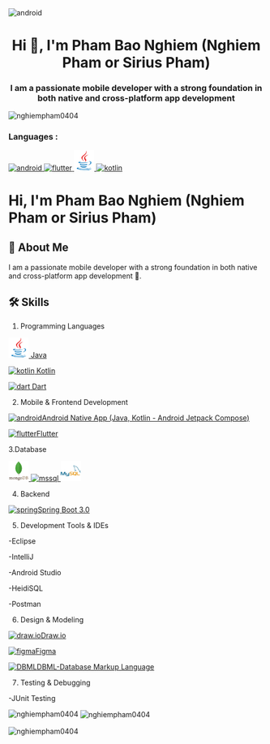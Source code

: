 <img src="https://png.pngtree.com/background/20230708/original/pngtree-conceptualizing-mobile-app-development-and-software-development-through-3d-rendering-picture-image_4176485.jpg" alt="android" />
<h1 align="center">Hi 👋, I'm Pham Bao Nghiem (Nghiem Pham or Sirius Pham)</h1>
<h3 align="center">I am a passionate mobile developer with a strong foundation in both native and cross-platform app development</h3>

<p align="left"> <img src="https://komarev.com/ghpvc/?username=nghiempham0404&label=Profile%20views&color=0e75b6&style=flat" alt="nghiempham0404" /> </p>

<h3 align="left">Languages :</h3>
<p align="left"> 
  <a href="https://developer.android.com" target="_blank" rel="noreferrer"> <img src="https://upload.vectorlogo.zone/logos/android_studio/images/bc43bbac-e239-4ae9-829a-9809e57a8bc0.svg" alt="android" width="40" height="40"/> </a> 
  <a href="https://flutter.dev" target="_blank" rel="noreferrer"> <img src="https://www.vectorlogo.zone/logos/flutterio/flutterio-icon.svg" alt="flutter" width="40" height="40"/> </a> 
  <a href="https://www.java.com" target="_blank" rel="noreferrer"> <img src="https://raw.githubusercontent.com/devicons/devicon/master/icons/java/java-original.svg" alt="java" width="40" height="40"/> </a> 
  <a href="https://kotlinlang.org" target="_blank" rel="noreferrer"> <img src="https://www.vectorlogo.zone/logos/kotlinlang/kotlinlang-icon.svg" alt="kotlin" width="40" height="40"/> </a> 
</p>


# Hi, I'm Pham Bao Nghiem (Nghiem Pham or Sirius Pham)


## 🚀 About Me
I am a passionate mobile developer with a strong foundation in both native and cross-platform app development 📱.


## 🛠 Skills
1. Programming Languages

<a href="https://www.java.com" target="_blank" rel="noreferrer"> <img src="https://raw.githubusercontent.com/devicons/devicon/master/icons/java/java-original.svg" alt="java" width="40" height="40"/> Java</a>

<a href="https://kotlinlang.org" target="_blank" rel="noreferrer"> <img src="https://www.vectorlogo.zone/logos/kotlinlang/kotlinlang-icon.svg" alt="kotlin" width="40" height="40"/> Kotlin</a> 

<a href="https://dart.dev" target="_blank" rel="noreferrer"><img c src="https://www.vectorlogo.zone/logos/dartlang/dartlang-icon.svg" alt="dart" width="40" height="40"> Dart</a> 

2. Mobile & Frontend Development

<a href="https://developer.android.com" target="_blank" rel="noreferrer"> <img src="https://upload.vectorlogo.zone/logos/android_studio/images/bc43bbac-e239-4ae9-829a-9809e57a8bc0.svg" alt="android" width="40" height="40"/>Android Native App (Java, Kotlin - Android Jetpack Compose)
</a> 

<a href="https://flutter.dev" target="_blank" rel="noreferrer"> <img src="https://www.vectorlogo.zone/logos/flutterio/flutterio-icon.svg" alt="flutter" width="40" height="40"/>Flutter</a> 

3.Database
<p align="left">
  <a href="https://www.mongodb.com/" target="_blank" rel="noreferrer"> <img src="https://raw.githubusercontent.com/devicons/devicon/master/icons/mongodb/mongodb-original-wordmark.svg" alt="mongodb" width="40" height="40"/> </a> 
  <a href="https://www.microsoft.com/en-us/sql-server" target="_blank" rel="noreferrer"> <img src="https://www.svgrepo.com/show/303229/microsoft-sql-server-logo.svg" alt="mssql" width="40" height="40"/> </a> 
  <a href="https://www.mysql.com/" target="_blank" rel="noreferrer"> <img src="https://raw.githubusercontent.com/devicons/devicon/master/icons/mysql/mysql-original-wordmark.svg" alt="mysql" width="40" height="40"/> </a> 
</p>

4. Backend

<a href="https://spring.io/" target="_blank" rel="noreferrer"><img  src="https://www.vectorlogo.zone/logos/springio/springio-icon.svg" width="40" height="40" alt="spring">Spring Boot 3.0</a>

5. Development Tools & IDEs

-Eclipse

-IntelliJ

-Android Studio

-HeidiSQL

-Postman

6. Design & Modeling

<a href="https://app.diagrams.net" target="_blank" rel="noreferrer"> <img src="https://static-00.iconduck.com/assets.00/file-type-drawio-icon-1024x1024-upz3s1gl.png" alt="draw.io" width="40" height="40"/>Draw.io</a> 

<a href="https://www.figma.com/" target="_blank" rel="noreferrer"> <img src="https://www.vectorlogo.zone/logos/figma/figma-icon.svg" alt="figma" width="40" height="40"/>Figma</a> 

<a href="https://dbml.dbdiagram.io/" target="_blank" rel="noreferrer"> <img src="https://dbml.dbdiagram.io/img/dbml-logo.png" alt="DBML" width="40" height="40"/>DBML-Database Markup Language</a> 


7. Testing & Debugging

-JUnit Testing


<p><img align="left" src="https://github-readme-stats.vercel.app/api/top-langs?username=nghiempham0404&show_icons=true&locale=en&layout=compact" alt="nghiempham0404" /></p>

<p>&nbsp;<img align="center" src="https://github-readme-stats.vercel.app/api?username=nghiempham0404&show_icons=true&locale=en" alt="nghiempham0404" /></p>

<p><img align="center" src="https://github-readme-streak-stats.herokuapp.com/?user=nghiempham0404&" alt="nghiempham0404" /></p>
